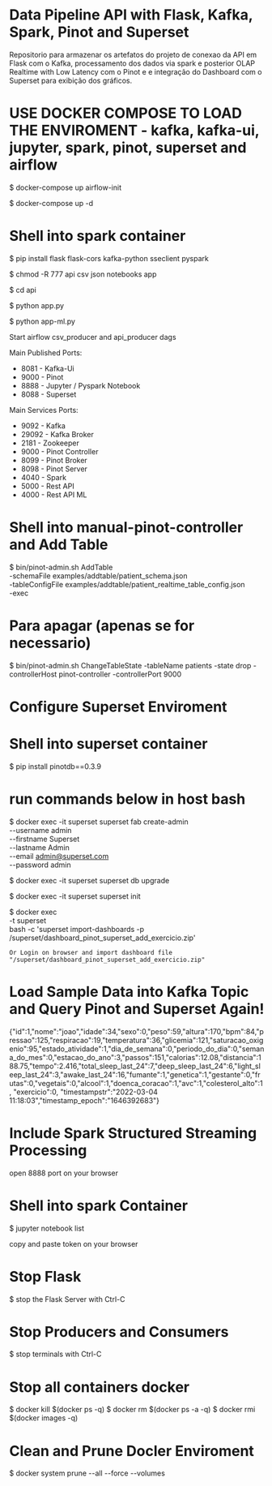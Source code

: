 # Data Pipeline API with Flask, Kafka, Spark, Pinot and Superset 
Repositorio para armazenar os artefatos do projeto de conexao da API em Flask com o Kafka, processamento dos dados via spark e posterior OLAP Realtime with Low Latency com o Pinot e e integração do Dashboard com o Superset para exibição dos gráficos.


# USE DOCKER COMPOSE TO LOAD THE ENVIROMENT - kafka, kafka-ui, jupyter, spark, pinot, superset and airflow

$ docker-compose up airflow-init

$ docker-compose up -d

# Shell into spark container

$ pip install flask flask-cors kafka-python sseclient pyspark

$ chmod -R 777 api csv json notebooks app

$ cd api

$ python app.py

$ python app-ml.py


Start airflow csv_producer and api_producer dags


Main Published Ports:
- 8081 - Kafka-Ui
- 9000 - Pinot
- 8888 - Jupyter / Pyspark Notebook
- 8088 - Superset

Main Services Ports:
- 9092  - Kafka
- 29092 - Kafka Broker
- 2181  - Zookeeper
- 9000  - Pinot Controller
- 8099  - Pinot Broker
- 8098  - Pinot Server
- 4040  - Spark
- 5000  - Rest API 
- 4000  - Rest API ML


# Shell into manual-pinot-controller and Add Table
$ bin/pinot-admin.sh AddTable \
    -schemaFile examples/addtable/patient_schema.json \
    -tableConfigFile examples/addtable/patient_realtime_table_config.json \
    -exec   
         
# Para apagar (apenas se for necessario)
$ bin/pinot-admin.sh ChangeTableState -tableName patients -state drop -controllerHost pinot-controller -controllerPort 9000


# Configure Superset Enviroment

# Shell into superset container
$ pip install pinotdb==0.3.9

# run commands below in host bash

$ docker exec -it superset superset fab create-admin \
               --username admin \
               --firstname Superset \
               --lastname Admin \
               --email admin@superset.com \
               --password admin

$ docker exec -it superset superset db upgrade

$ docker exec -it superset superset init

$ docker exec \
    -t superset \
    bash -c 'superset import-dashboards -p /superset/dashboard_pinot_superset_add_exercicio.zip'

    Or Login on browser and import dashboard file "/superset/dashboard_pinot_superset_add_exercicio.zip"


# Load Sample Data into Kafka Topic and Query Pinot and Superset Again!
{"id":1,"nome":"joao","idade":34,"sexo":0,"peso":59,"altura":170,"bpm":84,"pressao":125,"respiracao":19,"temperatura":36,"glicemia":121,"saturacao_oxigenio":95,"estado_atividade":1,"dia_de_semana":0,"periodo_do_dia":0,"semana_do_mes":0,"estacao_do_ano":3,"passos":151,"calorias":12.08,"distancia":188.75,"tempo":2.416,"total_sleep_last_24":7,"deep_sleep_last_24":6,"light_sleep_last_24":3,"awake_last_24":16,"fumante":1,"genetica":1,"gestante":0,"frutas":0,"vegetais":0,"alcool":1,"doenca_coracao":1,"avc":1,"colesterol_alto":1, "exercicio":0, "timestampstr":"2022-03-04 11:18:03","timestamp_epoch":"1646392683"}

# Include Spark Structured Streaming Processing
open 8888 port on your browser

# Shell into spark Container
$ jupyter notebook list

copy and paste token on your browser

# Stop Flask
$ stop the Flask Server with Ctrl-C

# Stop Producers and Consumers
$ stop terminals with Ctrl-C

# Stop all containers docker
$ docker kill $(docker ps -q)
$ docker rm $(docker ps -a -q)
$ docker rmi $(docker images -q)

# Clean and Prune Docler Enviroment
$ docker system prune --all --force --volumes